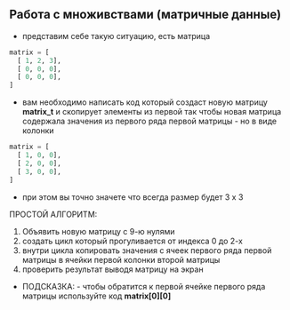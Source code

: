## Работа с множивствами (матричные данные)

* представим себе такую ситуацию, есть матрица

```python 
matrix = [
  [ 1, 2, 3],
  [ 0, 0, 0],
  [ 0, 0, 0],
]
```

* вам необходимо написать код который создаст новую матрицу **matrix_t** и скопирует элементы из первой так чтобы новая матрица содержала значения из первого ряда первой матрицы - но в виде колонки
```python 
matrix = [
  [ 1, 0, 0],
  [ 2, 0, 0],
  [ 3, 0, 0],
]
```
* при этом вы точно значете что всегда размер будет 3 х 3

ПРОСТОЙ АЛГОРИТМ:
1. Объявить новую матрицу с 9-ю нулями
2. создать цикл который прогуливается от индекса 0 до 2-х
3. внутри цикла копировать значения с ячеек первого ряда первой матрицы в ячейки первой колонки второй матрицы
4. проверить результат выводя матрицу на экран

* ПОДСКАЗКА: - чтобы обратится к первой ячейке первого ряда матрицы используйте код **matrix[0][0]**



